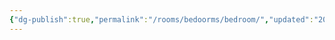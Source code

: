 ```yaml
---
{"dg-publish":true,"permalink":"/rooms/bedoorms/bedroom/","updated":"2025-04-12T16:06:23.198+01:00"}
---
```


